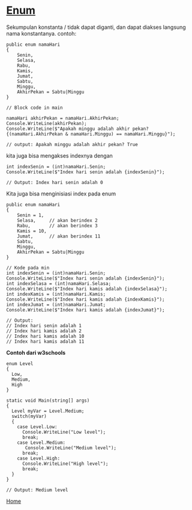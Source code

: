 # <ins>Enum</ins>

Sekumpulan konstanta / tidak dapat diganti, dan dapat diakses langsung nama konstantanya.
contoh:
```Csharp
public enum namaHari
{
    Senin,
    Selasa,
    Rabu,
    Kamis,
    Jumat,
    Sabtu,
    Minggu,
    AkhirPekan = Sabtu|Minggu
}

// Block code in main

namaHari akhirPekan = namaHari.AkhirPekan;
Console.WriteLine(akhirPekan);
Console.WriteLine($"Apakah minggu adalah akhir pekan? {(namaHari.AkhirPekan & namaHari.Minggu) == namaHari.Minggu}");

// output: Apakah minggu adalah akhir pekan? True
```

kita juga bisa mengakses indexnya dengan
```Csharp
int indexSenin = (int)namaHari.Senin;
Console.WriteLine($"Index hari senin adalah {indexSenin}");

// Output: Index hari senin adalah 0
```

Kita juga bisa menginisiasi index pada enum
```Csharp
public enum namaHari
{
    Senin = 1,
    Selasa,     // akan berindex 2
    Rabu,       // akan berindex 3
    Kamis = 10,
    Jumat,      // akan berindex 11
    Sabtu,
    Minggu,
    AkhirPekan = Sabtu|Minggu
}

// Kode pada min
int indexSenin = (int)namaHari.Senin;
Console.WriteLine($"Index hari senin adalah {indexSenin}");
int indexSelasa = (int)namaHari.Selasa;
Console.WriteLine($"Index hari kamis adalah {indexSelasa}");
int indexKamis = (int)namaHari.Kamis;
Console.WriteLine($"Index hari kamis adalah {indexKamis}");
int indexJumat = (int)namaHari.Jumat;
Console.WriteLine($"Index hari kamis adalah {indexJumat}");

// Output:
// Index hari senin adalah 1
// Index hari kamis adalah 2
// Index hari kamis adalah 10
// Index hari kamis adalah 11
```

**Contoh dari w3schools**
```Csharp
enum Level 
{
  Low,
  Medium,
  High
}

static void Main(string[] args) 
{
  Level myVar = Level.Medium;
  switch(myVar) 
  {
    case Level.Low:
      Console.WriteLine("Low level");
      break;
    case Level.Medium:
       Console.WriteLine("Medium level");
      break;
    case Level.High:
      Console.WriteLine("High level");
      break;
  }
}

// Output: Medium level
```
[Home](../README.md)